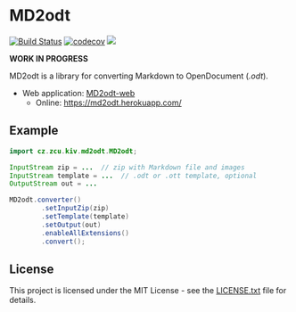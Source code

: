 # MD2odt

[![Build Status](https://travis-ci.org/abcBHM/MD2odt.svg?branch=master)](https://travis-ci.org/abcBHM/MD2odt)
[![codecov](https://codecov.io/gh/abcBHM/MD2odt/branch/master/graph/badge.svg)](https://codecov.io/gh/abcBHM/MD2odt)
[![](https://jitpack.io/v/abcBHM/MD2odt.svg)](https://jitpack.io/#abcBHM/MD2odt)

**WORK IN PROGRESS**


MD2odt is a library for converting Markdown to OpenDocument (*.odt*).

* Web application: [MD2odt-web](https://github.com/abcBHM/MD2odt-web)
    * Online: https://md2odt.herokuapp.com/

## Example

```java
import cz.zcu.kiv.md2odt.MD2odt;
```

```java
InputStream zip = ...  // zip with Markdown file and images
InputStream template = ...  // .odt or .ott template, optional
OutputStream out = ...

MD2odt.converter()
        .setInputZip(zip)
        .setTemplate(template)
        .setOutput(out)
        .enableAllExtensions()
        .convert();
```

## License
This project is licensed under the MIT License - see the [LICENSE.txt](LICENSE.txt)
file for details.
